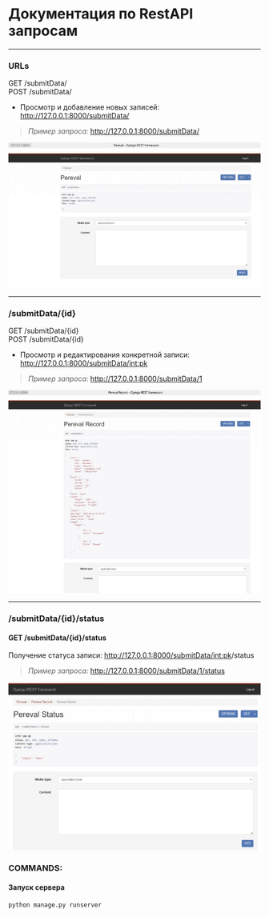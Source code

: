 # Документация по RestAPI запросам

<hr>

### URLs
  GET   /submitData/    
  POST  /submitData/    
* Просмотр и добавление новых записей: http://127.0.0.1:8000/submitData/    
> *Пример запроса:* http://127.0.0.1:8000/submitData/   

<img src="samples/sample_1.jpg" width="800" />
 

<hr>

### /submitData/{id}

  GET  /submitData/{id}    
  POST /submitData/{id}    
* Просмотр и редактирования конкретной записи: http://127.0.0.1:8000/submitData/<int:pk>

> *Пример запроса:* http://127.0.0.1:8000/submitData/1

<img src="samples/sample_2.jpg" width="800" />

<hr>

### /submitData/{id}/status

#### GET /submitData/{id}/status
Получение статуса записи: http://127.0.0.1:8000/submitData/<int:pk>/status

>*Пример запроса:* http://127.0.0.1:8000/submitData/1/status

<img src="samples/sample_3.jpg" width="800" />


### COMMANDS:
#### Запуск сервера
    python manage.py runserver
  
